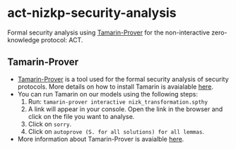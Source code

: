 # act-nizkp-security-analysis
Formal security analysis using [Tamarin-Prover](https://tamarin-prover.github.io/) for the non-interactive zero-knowledge protocol: ACT.

## Tamarin-Prover
+ [Tamarin-Prover](https://tamarin-prover.github.io/) is a tool used for the formal security analysis of security protocols. More details on how to install Tamarin is avaialable [here](https://tamarin-prover.github.io/manual/book/002_installation.html#:~:text=Installation%201%20Installation%20on%20macOS%20or%20Linux%20The,...%205%20Tamarin%20Code%20Editors%20...%20Weitere%20Elemente).
+ You can run Tamarin on our models using the following steps:
    1. Run: `tamarin-prover interactive nizk_transformation.spthy`
    1. A link will appear in your console. Open the link in the browser and click on the file you want to analyse. 
    1. Click on `sorry`.
    1. Click on `autoprove (S. for all solutions) for all lemmas`.
+ More information about Tamarin-Prover is avaialble [here](https://tamarin-prover.github.io/manual/book/001_introduction.html).
